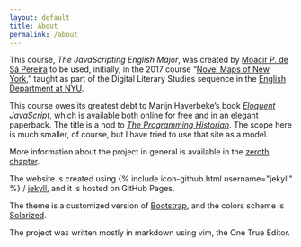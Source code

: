 ```yaml
---
layout: default
title: About
permalink: /about
---
```


This course, *The JavaScripting English Major*, was created by [Moacir P. de Sá
Pereira](http://moacir.com) to be used, initially, in the 2017 course “[Novel
Maps of New York](https://muziejus.github.io/novel-maps-of-ny-2017/),” taught
as part of the Digital Literary Studies sequence in the [English Department at
NYU](http://english.fas.nyu.edu).

This course owes its greatest debt to Marijn Haverbeke’s book [*Eloquent
JavaScript*](http://eloquentjavascript.net/), which is available both online
for free and in an elegant paperback. The title is a nod to [*The Programming
Historian*](https://programminghistorian.org/). The scope here is much
smaller, of course, but I have tried to use that site as a model.

More information about the project in general is available in the [zeroth
chapter](/0-introduction/).

The website is created using {% include icon-github.html username="jekyll" %} /
[jekyll](https://github.com/jekyll/jekyll), and it is hosted on GitHub Pages.

The theme is a customized version of [Bootstrap](http://getbootstrap.com), and
the colors scheme is [Solarized](http://ethanschoonover.com/solarized).

The project was written mostly in markdown using vim, the One True Editor.
